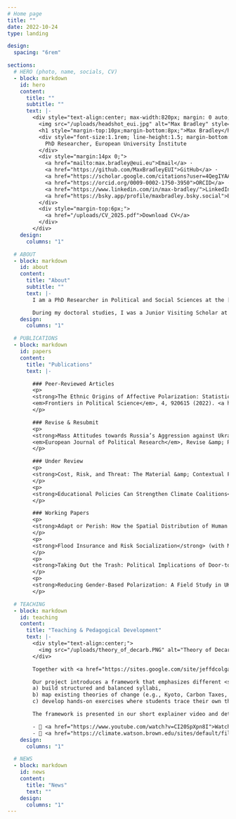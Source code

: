 ```yaml
---
# Home page
title: ""
date: 2022-10-24
type: landing

design:
  spacing: "6rem"

sections:
  # HERO (photo, name, socials, CV)
  - block: markdown
    id: hero
    content:
      title: ""
      subtitle: ""
      text: |-
        <div style="text-align:center; max-width:820px; margin: 0 auto;">
          <img src="/uploads/headshot_eui.jpg" alt="Max Bradley" style="width:220px;height:220px;border-radius:50%;object-fit:cover;margin:10px auto;display:block;">
          <h1 style="margin-top:10px;margin-bottom:8px;">Max Bradley</h1>
          <div style="font-size:1.1rem; line-height:1.5; margin-bottom:14px;">
            PhD Researcher, European University Institute
          </div>
          <div style="margin:14px 0;">
            <a href="mailto:max.bradley@eui.eu">Email</a> ·
            <a href="https://github.com/MaxBradleyEUI">GitHub</a> ·
            <a href="https://scholar.google.com/citations?user=4QegIYAAAAAJ&hl=en">Google Scholar</a> ·
            <a href="https://orcid.org/0009-0002-1750-3950">ORCID</a> ·
            <a href="https://www.linkedin.com/in/max-bradley/">LinkedIn</a> ·
            <a href="https://bsky.app/profile/maxbradley.bsky.social">Bluesky</a>
          </div>
          <div style="margin-top:6px;">
            <a href="/uploads/CV_2025.pdf">Download CV</a>
          </div>
        </div>
    design:
      columns: "1"

  # ABOUT
  - block: markdown
    id: about
    content:
      title: "About"
      subtitle: ""
      text: |-
        I am a PhD Researcher in Political and Social Sciences at the [European University Institute (EUI)](https://www.eui.eu). My research sits at the **intersection of political economy and political behaviour**. In my doctoral work, I study **the politics of the green transition, focusing on how different actors respond to and are shaped by decarbonization policies**. I emphasize the role of economic geography, human capital, and education in shaping these dynamics. More broadly, my work connects the literatures on distributive conflict, climate politics, and comparative political economy. Methodologically, I employ causal inference techniques with observational data, field and survey experiments, and qualitative interviews.

        During my doctoral studies, I was a Junior Visiting Scholar at Nuffield College, University of Oxford, and served as a co-organizer of the [Political Behavior Colloquium (PBC)](https://sites.google.com/site/euipolbehaviour/) at the EUI (2023–24). I hold an MSc in Political Science from Leiden University and a BA in Economics from Trinity College Dublin.
    design:
      columns: "1"

  # PUBLICATIONS
  - block: markdown
    id: papers
    content:
      title: "Publications"
      text: |-

        ### Peer-Reviewed Articles
        <p>
        <strong>The Ethnic Origins of Affective Polarization: Statistical Evidence from Cross-National Data</strong> (with Simon Chauchard).<br>
        <em>Frontiers in Political Science</em>, 4, 920615 (2022). <a href="https://www.frontiersin.org/articles/10.3389/fpos.2022.920615/full">Journal link</a>
        </p>

        ### Revise & Resubmit
        <p>
        <strong>Mass Attitudes towards Russia’s Aggression against Ukraine: It Is Not the Economy</strong> (with Filip Kostelka, Martín Alberdi, Toine Fiselier, Alexandra Jabbour, Nahla Mansour, Eleonora Minaeva, Silvia Porciuleanue, and Diana Rafailova).<br>
        <em>European Journal of Political Research</em>, Revise &amp; Resubmit (2025).
        </p>

        ### Under Review
        <p>
        <strong>Cost, Risk, and Threat: The Material &amp; Contextual Factors Driving Climate Policy Preferences</strong>.
        </p>
        <p>
        <strong>Educational Policies Can Strengthen Climate Coalitions</strong> (with Rens Chazottes, Susanna Garside, and Nina Lopez-Uroz).
        </p>

        ### Working Papers
        <p>
        <strong>Adapt or Perish: How the Spatial Distribution of Human Capital Shapes the Economic and Political Effects of the Green Transition</strong>.
        </p>
        <p>
        <strong>Flood Insurance and Risk Socialization</strong> (with Martín Alberdi, Alexandra Jabbour, and Filip Kostelka).
        </p>
        <p>
        <strong>Taking Out the Trash: Political Implications of Door-to-Door Waste Management in Catalonia</strong> (with Cèlia Estruch-Garcia and Pau Grau).
        </p>
        <p>
        <strong>Reducing Gender-Based Polarization: A Field Study in UK Schools</strong> (with Henri Pozsar, Marica Miglio, Beth Ginsburg, and Simon Hix).
        </p>

  # TEACHING
  - block: markdown
    id: teaching
    content:
      title: "Teaching & Pedagogical Development"
      text: |-
        <div style="text-align:center;">
          <img src="/uploads/theory_of_decarb.PNG" alt="Theory of Decarbonization diagram" style="width:90%;max-width:600px;margin-bottom:20px;">
        </div>

        Together with <a href="https://sites.google.com/site/jeffdcolgan/">Jeff Colgan</a> at Brown University’s <a href="https://climate.watson.brown.edu/syllabus-bank">Climate Syllabus Bank</a>, I recently designed an approach for teaching the political economy of decarbonization which emphasizes the different <em>theories of change</em> underlying climate action.

        Our project introduces a framework that emphasizes different <strong>Theories of Decarbonization</strong> (see above image) which helps instructors:
        a) build structured and balanced syllabi,
        b) map existing theories of change (e.g., Kyoto, Carbon Taxes, Green New Deal), and
        c) develop hands-on exercises where students trace their own theory of change.

        The framework is presented in our short explainer video and detailed in a companion working paper that reviews the literature on the political economy of decarbonization and offers practical guidance for instructors.

        - 🎥 <a href="https://www.youtube.com/watch?v=CI20SpXpn8I">Watch the explainer video</a>
        - 📄 <a href="https://climate.watson.brown.edu/sites/default/files/2025-08/Designing%20Climate%20Politics%20Syllabus%202025July25.pdf">Read the working paper</a>
    design:
      columns: "1"

  # NEWS
  - block: markdown
    id: news
    content:
      title: "News"
      text: ""
    design:
      columns: "1"
---
```

